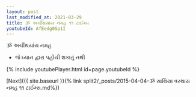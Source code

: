 ```yaml
---
layout: post
last_modified_at: 2021-03-29
title: ૐ અચીંથયાંય નમહ ૧૧ ટાઈમ્સ
youtubeId: AfEedg0Sp1I
---
```

 
 
 ૐ અચીંથયાંય નમહ  
 
 -  જે ધ્યાન દ્વારા પહોંચી શકાતું નથી 
 
  
 
  
 
 
 
 
 
 


{% include youtubePlayer.html id=page.youtubeId %}
 
[Next]({{ site.baseurl }}{% link  split2/_posts/2015-04-04-ૐ સાથિયા વરથાય નમહ ૧૧ ટાઈમ્સ.md%})
 
